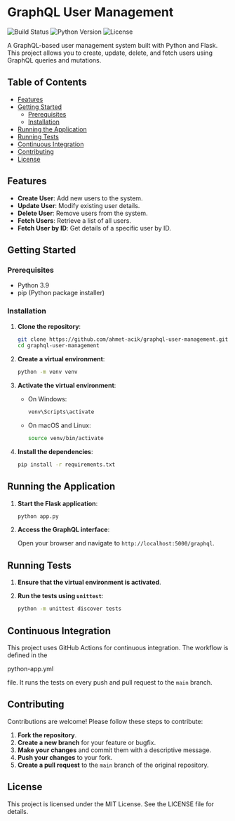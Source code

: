 
# GraphQL User Management

![Build Status](https://github.com/your-username/graphql-user-management/actions/workflows/python-app.yml/badge.svg)
![Python Version](https://img.shields.io/badge/python-3.9-blue.svg)
![License](https://img.shields.io/badge/license-MIT-green.svg)

A GraphQL-based user management system built with Python and Flask. This project allows you to create, update, delete, and fetch users using GraphQL queries and mutations.

## Table of Contents

- [Features](#features)
- [Getting Started](#getting-started)
  - [Prerequisites](#prerequisites)
  - [Installation](#installation)
- [Running the Application](#running-the-application)
- [Running Tests](#running-tests)
- [Continuous Integration](#continuous-integration)
- [Contributing](#contributing)
- [License](#license)

## Features

- **Create User**: Add new users to the system.
- **Update User**: Modify existing user details.
- **Delete User**: Remove users from the system.
- **Fetch Users**: Retrieve a list of all users.
- **Fetch User by ID**: Get details of a specific user by ID.

## Getting Started

### Prerequisites

- Python 3.9
- pip (Python package installer)

### Installation

1. **Clone the repository**:

   ```sh
   git clone https://github.com/ahmet-acik/graphql-user-management.git
   cd graphql-user-management
   ```

2. **Create a virtual environment**:

   ```sh
   python -m venv venv
   ```

3. **Activate the virtual environment**:

   - On Windows:

     ```sh
     venv\Scripts\activate
     ```

   - On macOS and Linux:

     ```sh
     source venv/bin/activate
     ```

4. **Install the dependencies**:

   ```sh
   pip install -r requirements.txt
   ```

## Running the Application

1. **Start the Flask application**:

   ```sh
   python app.py
   ```

2. **Access the GraphQL interface**:

   Open your browser and navigate to `http://localhost:5000/graphql`.

## Running Tests

1. **Ensure that the virtual environment is activated**.

2. **Run the tests using `unittest`**:

   ```sh
   python -m unittest discover tests
   ```

## Continuous Integration

This project uses GitHub Actions for continuous integration. The workflow is defined in the 

python-app.yml

 file. It runs the tests on every push and pull request to the `main` branch.

## Contributing

Contributions are welcome! Please follow these steps to contribute:

1. **Fork the repository**.
2. **Create a new branch** for your feature or bugfix.
3. **Make your changes** and commit them with a descriptive message.
4. **Push your changes** to your fork.
5. **Create a pull request** to the `main` branch of the original repository.

## License

This project is licensed under the MIT License. See the LICENSE file for details.

